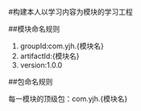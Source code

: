 #构建本人以学习内容为模块的学习工程

##模块命名规则 

1. groupId:com.yjh.{模块名}
2. artifactId:{模块名}
3. version:1.0.0

##包命名规则

每一模块的顶级包：com.yjh.{模块名}


 
